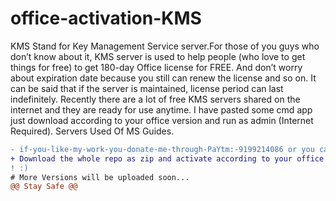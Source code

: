 # office-activation-KMS
KMS Stand for Key Management Service server.For those of you guys who don’t know about it, KMS server is used to help people (who love to get things for free) to get 180-day Office license for FREE. And don’t worry about expiration date because you still can renew the license and so on. It can be said that if the server is maintained, license period can last indefinitely. Recently there are a lot of free KMS servers shared on the internet and they are ready for use anytime.
I have pasted some cmd app just download according to your office version and run as admin (Internet Required).
Servers Used Of MS Guides. 
```diff
- if-you-like-my-work-you-donate-me-through-PaYtm:-9199214086 or you can buy me a plate of momos(add:- BH-2,BIT Mesra,Patna Campus)
+ Download the whole repo as zip and activate according to your office ver.
! :)
# More Versions will be uploaded soon...
@@ Stay Safe @@
```
